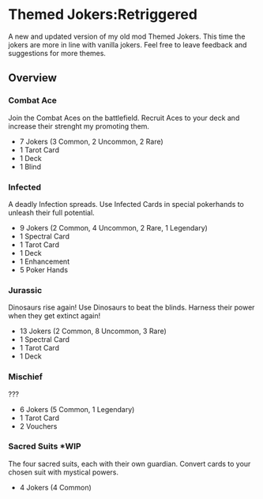 # Themed Jokers:Retriggered

A new and updated version of my old mod Themed Jokers.
This time the jokers are more in line with vanilla jokers.
Feel free to leave feedback and suggestions for more themes.

## Overview

### Combat Ace
Join the Combat Aces on the battlefield.
Recruit Aces to your deck and increase their strenght my promoting them.
- 7 Jokers (3 Common, 2 Uncommon, 2 Rare)
- 1 Tarot Card
- 1 Deck
- 1 Blind

### Infected
A deadly Infection spreads.
Use Infected Cards in special pokerhands to unleash their full potential.
- 9 Jokers (2 Common, 4 Uncommon, 2 Rare, 1 Legendary)
- 1 Spectral Card
- 1 Tarot Card
- 1 Deck
- 1 Enhancement
- 5 Poker Hands

### Jurassic
Dinosaurs rise again!
Use Dinosaurs to beat the blinds. Harness their power when they get extinct again!
- 13 Jokers (2 Common, 8 Uncommon, 3 Rare)
- 1 Spectral Card
- 1 Tarot Card
- 1 Deck

### Mischief
???
- 6 Jokers (5 Common, 1 Legendary)
- 1 Tarot Card
- 2 Vouchers

### Sacred Suits *WIP
The four sacred suits, each with their own guardian.
Convert cards to your chosen suit with mystical powers.
- 4 Jokers (4 Common)